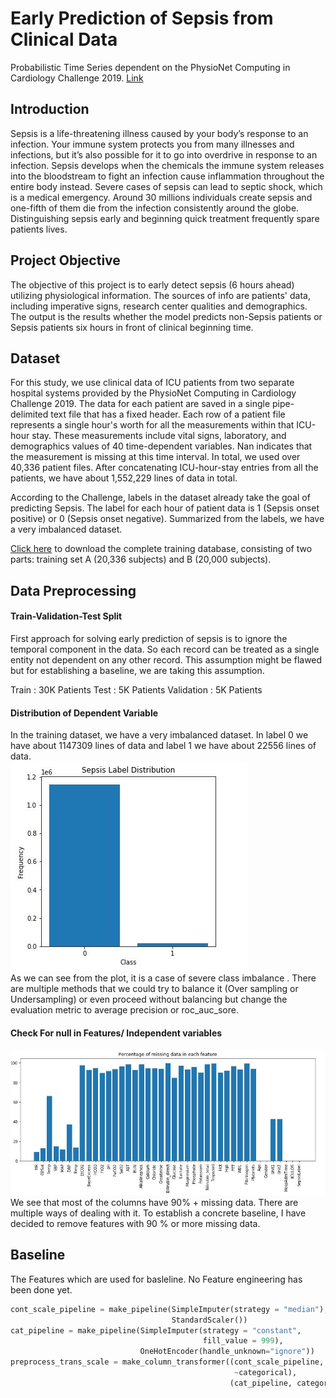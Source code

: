 # Early Prediction of Sepsis from Clinical Data
Probabilistic Time Series dependent on the PhysioNet Computing in Cardiology Challenge 2019. [Link](https://physionet.org/content/challenge-2019/1.0.0/)

## Introduction
Sepsis is a life-threatening illness caused by your body’s response to an infection. Your immune system protects you from many illnesses and infections, but it’s also possible for it to go into overdrive in response to an infection. Sepsis develops when the chemicals the immune system releases into the bloodstream to fight an infection cause inflammation throughout the entire body instead. Severe cases of sepsis can lead to septic shock, which is a medical emergency. Around 30 millions individuals create sepsis and one-fifth of them die from the infection consistently around the globe. Distinguishing sepsis early and beginning quick treatment frequently spare patients lives.

## Project Objective
The objective of this project is to early detect sepsis (6 hours ahead) utilizing physiological information. The sources of info are patients' data, including imperative signs, research center qualities and demographics. The output is the results whether the model predicts non-Sepsis patients or Sepsis patients six hours in front of clinical beginning time.

## Dataset
For this study, we use clinical data of ICU patients from two separate hospital systems provided by the PhysioNet Computing in Cardiology Challenge 2019. The data for each patient are saved in a single pipe-delimited text file that has a fixed header. Each row of a patient file represents a single hour's worth for all the measurements within that ICU-hour stay. These measurements include vital signs, laboratory, and demographics values of 40 time-dependent variables. Nan indicates that the measurement is missing at this time interval. In total, we used over 40,336 patient files. After concatenating ICU-hour-stay entries from all the patients, we have about 1,552,229 lines of data in total.

According to the Challenge, labels in the dataset already take the goal of predicting Sepsis. The label for each hour of patient data is 1 (Sepsis onset positive) or 0 (Sepsis onset negative). Summarized from the labels, we have a very imbalanced dataset.

[Click here](https://archive.physionet.org/users/shared/challenge-2019/) to download the complete training database, consisting of two parts: training set A (20,336 subjects) and B (20,000 subjects).
## Data Preprocessing
#### Train-Validation-Test Split
First approach for solving early prediction of sepsis is to ignore the temporal component in the data. So each record can be treated as a single entity not dependent on any other record. This assumption might be flawed but for establishing a baseline, we are taking this assumption.<br/>

Train : 30K Patients Test : 5K Patients Validation : 5K Patients
#### Distribution of Dependent Variable
In the training dataset, we have a very imbalanced dataset. In label 0 we have about 1147309 lines of data and label 1 we have about 22556 lines of data.<br/>
![Screenshot](img.JPG)<br/>
As we can see from the plot, it is a case of severe class imbalance . There are multiple methods that we could try to balance it (Over sampling or Undersampling) or even proceed without balancing but change the evaluation metric to average precision or roc_auc_sore.
#### Check For null in Features/ Independent variables
![Screenshot](img1.JPG)<br/>
We see that most of the columns have 90% + missing data. There are multiple ways of dealing with it. To establish a concrete baseline, I have decided to remove features with 90 % or more missing data.
## Baseline
The Features which are used for basleline. No Feature engineering has been done yet.
```python
cont_scale_pipeline = make_pipeline(SimpleImputer(strategy = "median"), 
                                    StandardScaler())
cat_pipeline = make_pipeline(SimpleImputer(strategy = "constant", 
                                           fill_value = 999), 
                             OneHotEncoder(handle_unknown="ignore"))
preprocess_trans_scale = make_column_transformer((cont_scale_pipeline, 
                                                  ~categorical), 
                                                 (cat_pipeline, categorical))
```
